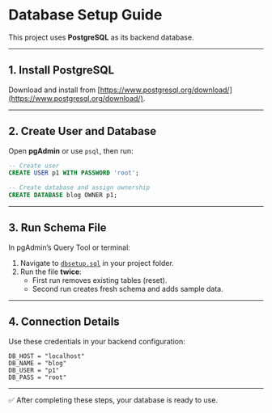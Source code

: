 # Database Setup Guide

This project uses **PostgreSQL** as its backend database.

---

## 1. Install PostgreSQL
Download and install from [https://www.postgresql.org/download/](https://www.postgresql.org/download/).

---

## 2. Create User and Database
Open **pgAdmin** or use `psql`, then run:

```sql
-- Create user
CREATE USER p1 WITH PASSWORD 'root';

-- Create database and assign ownership
CREATE DATABASE blog OWNER p1;
```

---

## 3. Run Schema File
In pgAdmin’s Query Tool or terminal:

1. Navigate to [`dbsetup.sql`](dbsetup.sql) in your project folder.
2. Run the file **twice**:
   - First run removes existing tables (reset).
   - Second run creates fresh schema and adds sample data.

---

## 4. Connection Details
Use these credentials in your backend configuration:

```
DB_HOST = "localhost"
DB_NAME = "blog"
DB_USER = "p1"
DB_PASS = "root"
```

---

✅ After completing these steps, your database is ready to use.
